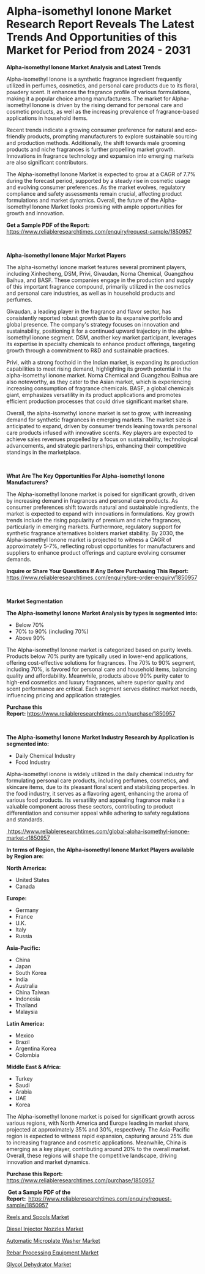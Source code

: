 <p><h1>Alpha-isomethyl Ionone Market Research Report Reveals The Latest Trends And Opportunities of this Market for Period from 2024 - 2031</h1></p><p><strong>Alpha-isomethyl Ionone Market Analysis and Latest Trends</strong></p>
<p><p>Alpha-isomethyl Ionone is a synthetic fragrance ingredient frequently utilized in perfumes, cosmetics, and personal care products due to its floral, powdery scent. It enhances the fragrance profile of various formulations, making it a popular choice among manufacturers. The market for Alpha-isomethyl Ionone is driven by the rising demand for personal care and cosmetic products, as well as the increasing prevalence of fragrance-based applications in household items.</p><p>Recent trends indicate a growing consumer preference for natural and eco-friendly products, prompting manufacturers to explore sustainable sourcing and production methods. Additionally, the shift towards male grooming products and niche fragrances is further propelling market growth. Innovations in fragrance technology and expansion into emerging markets are also significant contributors.</p><p>The Alpha-isomethyl Ionone Market is expected to grow at a CAGR of 7.7% during the forecast period, supported by a steady rise in cosmetic usage and evolving consumer preferences. As the market evolves, regulatory compliance and safety assessments remain crucial, affecting product formulations and market dynamics. Overall, the future of the Alpha-isomethyl Ionone Market looks promising with ample opportunities for growth and innovation.</p></p>
<p><strong>Get a Sample PDF of the Report:&nbsp;</strong> <a href="https://www.reliableresearchtimes.com/enquiry/request-sample/1850957?utm_campaign=1486&utm_medium=2&utm_source=Github&utm_content=ia&utm_term=19102024&utm_id=alpha-isomethyl-ionone">https://www.reliableresearchtimes.com/enquiry/request-sample/1850957</a></p>
<p>&nbsp;</p>
<p><strong>Alpha-isomethyl Ionone Major Market Players</strong></p>
<p><p>The alpha-isomethyl ionone market features several prominent players, including Xinhecheng, DSM, Privi, Givaudan, Norna Chemical, Guangzhou Baihua, and BASF. These companies engage in the production and supply of this important fragrance compound, primarily utilized in the cosmetics and personal care industries, as well as in household products and perfumes.</p><p>Givaudan, a leading player in the fragrance and flavor sector, has consistently reported robust growth due to its expansive portfolio and global presence. The company's strategy focuses on innovation and sustainability, positioning it for a continued upward trajectory in the alpha-isomethyl ionone segment. DSM, another key market participant, leverages its expertise in specialty chemicals to enhance product offerings, targeting growth through a commitment to R&D and sustainable practices.</p><p>Privi, with a strong foothold in the Indian market, is expanding its production capabilities to meet rising demand, highlighting its growth potential in the alpha-isomethyl ionone market. Norna Chemical and Guangzhou Baihua are also noteworthy, as they cater to the Asian market, which is experiencing increasing consumption of fragrance chemicals. BASF, a global chemicals giant, emphasizes versatility in its product applications and promotes efficient production processes that could drive significant market share.</p><p>Overall, the alpha-isomethyl ionone market is set to grow, with increasing demand for synthetic fragrances in emerging markets. The market size is anticipated to expand, driven by consumer trends leaning towards personal care products infused with innovative scents. Key players are expected to achieve sales revenues propelled by a focus on sustainability, technological advancements, and strategic partnerships, enhancing their competitive standings in the marketplace.</p></p>
<p>&nbsp;</p>
<p><strong>What Are The Key Opportunities For Alpha-isomethyl Ionone Manufacturers?</strong></p>
<p><p>The Alpha-isomethyl Ionone market is poised for significant growth, driven by increasing demand in fragrances and personal care products. As consumer preferences shift towards natural and sustainable ingredients, the market is expected to expand with innovations in formulations. Key growth trends include the rising popularity of premium and niche fragrances, particularly in emerging markets. Furthermore, regulatory support for synthetic fragrance alternatives bolsters market stability. By 2030, the Alpha-isomethyl Ionone market is projected to witness a CAGR of approximately 5-7%, reflecting robust opportunities for manufacturers and suppliers to enhance product offerings and capture evolving consumer demands.</p></p>
<p><strong>Inquire or Share Your Questions If Any Before Purchasing This Report:</strong> <a href="https://www.reliableresearchtimes.com/enquiry/pre-order-enquiry/1850957?utm_campaign=1486&utm_medium=2&utm_source=Github&utm_content=ia&utm_term=19102024&utm_id=alpha-isomethyl-ionone">https://www.reliableresearchtimes.com/enquiry/pre-order-enquiry/1850957</a></p>
<p>&nbsp;</p>
<p><strong>Market Segmentation</strong></p>
<p><strong>The Alpha-isomethyl Ionone Market Analysis by types is segmented into:</strong></p>
<p><ul><li>Below 70%</li><li>70% to 90% (including 70%)</li><li>Above 90%</li></ul></p>
<p><p>The Alpha-isomethyl Ionone market is categorized based on purity levels. Products below 70% purity are typically used in lower-end applications, offering cost-effective solutions for fragrances. The 70% to 90% segment, including 70%, is favored for personal care and household items, balancing quality and affordability. Meanwhile, products above 90% purity cater to high-end cosmetics and luxury fragrances, where superior quality and scent performance are critical. Each segment serves distinct market needs, influencing pricing and application strategies.</p></p>
<p><strong>Purchase this Report:&nbsp;</strong><a href="https://www.reliableresearchtimes.com/purchase/1850957?utm_campaign=1486&utm_medium=2&utm_source=Github&utm_content=ia&utm_term=19102024&utm_id=alpha-isomethyl-ionone">https://www.reliableresearchtimes.com/purchase/1850957</a></p>
<p>&nbsp;</p>
<p><strong>The Alpha-isomethyl Ionone Market Industry Research by Application is segmented into:</strong></p>
<p><ul><li>Daily Chemical Industry</li><li>Food Industry</li></ul></p>
<p><p>Alpha-isomethyl ionone is widely utilized in the daily chemical industry for formulating personal care products, including perfumes, cosmetics, and skincare items, due to its pleasant floral scent and stabilizing properties. In the food industry, it serves as a flavoring agent, enhancing the aroma of various food products. Its versatility and appealing fragrance make it a valuable component across these sectors, contributing to product differentiation and consumer appeal while adhering to safety regulations and standards.</p></p>
<p><a href="https://www.reliableresearchtimes.com/global-alpha-isomethyl-ionone-market-r1850957?utm_campaign=1486&utm_medium=2&utm_source=Github&utm_content=ia&utm_term=19102024&utm_id=alpha-isomethyl-ionone">&nbsp;https://www.reliableresearchtimes.com/global-alpha-isomethyl-ionone-market-r1850957</a></p>
<p><strong>In terms of Region, the Alpha-isomethyl Ionone Market Players available by Region are:</strong></p>
<p>
    <p> <strong> North America: </strong>
        <ul>
            <li>United States</li>
            <li>Canada</li>
        </ul>
        </p> 
    <p> <strong> Europe: </strong>
        <ul>
            <li>Germany</li>
            <li>France</li>
            <li>U.K.</li>
            <li>Italy</li>
            <li>Russia</li>
        </ul>
        </p> 
    <p> <strong> Asia-Pacific: </strong>
        <ul>
            <li>China</li>
            <li>Japan</li>
            <li>South Korea</li>
            <li>India</li>
            <li>Australia</li>
            <li>China Taiwan</li>
            <li>Indonesia</li>
            <li>Thailand</li>
            <li>Malaysia</li>
        </ul>
        </p> 
    <p> <strong> Latin America: </strong>
        <ul>
            <li>Mexico</li>
            <li>Brazil</li>
            <li>Argentina Korea</li>
            <li>Colombia</li>
        </ul>
        </p> 
    <p> <strong> Middle East & Africa: </strong>
        <ul>
            <li>Turkey</li>
            <li>Saudi</li>
            <li>Arabia</li>
            <li>UAE</li>
            <li>Korea</li>
        </ul>
    </p>
    </p>
<p><p>The Alpha-isomethyl Ionone market is poised for significant growth across various regions, with North America and Europe leading in market share, projected at approximately 35% and 30%, respectively. The Asia-Pacific region is expected to witness rapid expansion, capturing around 25% due to increasing fragrance and cosmetic applications. Meanwhile, China is emerging as a key player, contributing around 20% to the overall market. Overall, these regions will shape the competitive landscape, driving innovation and market dynamics.</p></p>
<p><strong>Purchase this Report: </strong><a href="https://www.reliableresearchtimes.com/purchase/1850957?utm_campaign=1486&utm_medium=2&utm_source=Github&utm_content=ia&utm_term=19102024&utm_id=alpha-isomethyl-ionone">https://www.reliableresearchtimes.com/purchase/1850957</a></p>
<p>&nbsp;<strong>Get a Sample PDF of the Report:&nbsp;&nbsp;</strong><a href="https://www.reliableresearchtimes.com/enquiry/request-sample/1850957?utm_campaign=1486&utm_medium=2&utm_source=Github&utm_content=ia&utm_term=19102024&utm_id=alpha-isomethyl-ionone">https://www.reliableresearchtimes.com/enquiry/request-sample/1850957</a></p>
<p><strong></strong></p>
<p><p><a href="https://www.linkedin.com/pulse/reels-spools-market-analysis-report-global-insights-region-epxkf?utm_campaign=1486&utm_medium=2&utm_source=Github&utm_content=ia&utm_term=19102024&utm_id=alpha-isomethyl-ionone">Reels and Spools Market</a></p><p><a href="https://www.linkedin.com/pulse/diesel-injector-nozzles-market-research-report-forecast-texlf?utm_campaign=1486&utm_medium=2&utm_source=Github&utm_content=ia&utm_term=19102024&utm_id=alpha-isomethyl-ionone">Diesel Injector Nozzles Market</a></p><p><a href="https://www.linkedin.com/pulse/automatic-microplate-washer-ecosystem-mapping-innovation-value-vnrle?utm_campaign=1486&utm_medium=2&utm_source=Github&utm_content=ia&utm_term=19102024&utm_id=alpha-isomethyl-ionone">Automatic Microplate Washer Market</a></p><p><a href="https://www.linkedin.com/pulse/rebar-processing-equipment-market-revolution-size-share-emerging-b8ime?utm_campaign=1486&utm_medium=2&utm_source=Github&utm_content=ia&utm_term=19102024&utm_id=alpha-isomethyl-ionone">Rebar Processing Equipment Market</a></p><p><a href="https://www.linkedin.com/pulse/navigating-glycol-dehydrator-market-expert-analysis-forecast-taage?utm_campaign=1486&utm_medium=2&utm_source=Github&utm_content=ia&utm_term=19102024&utm_id=alpha-isomethyl-ionone">Glycol Dehydrator Market</a></p></p>